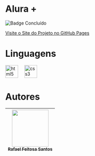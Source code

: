 <h1> Alura +</h1>

![Badge Concluído](http://img.shields.io/static/v1?label=STATUS&message=CONCLUÍDO&color=GREEN&style=for-the-badge)

[Visite o Site do Projeto no GitHub Pages](https://rafael-feitosa-santos.github.io/alura-plus/)

# Linguagens
<div align="left">
  <img src="https://cdn.simpleicons.org/html5/E34F26" height="40" alt="html5 logo"  />
  <img width="12" />
  <img src="https://cdn.jsdelivr.net/gh/devicons/devicon/icons/css3/css3-original.svg" height="40" alt="css3 logo"  />
</div>

# Autores
| [<img loading="lazy" src="https://avatars.githubusercontent.com/u/127707049?v=4" width=115><br><sub>Rafael Feitosa Santos</sub>](https://github.com/Rafael-Feitosa-santos) | 
| :---: |

